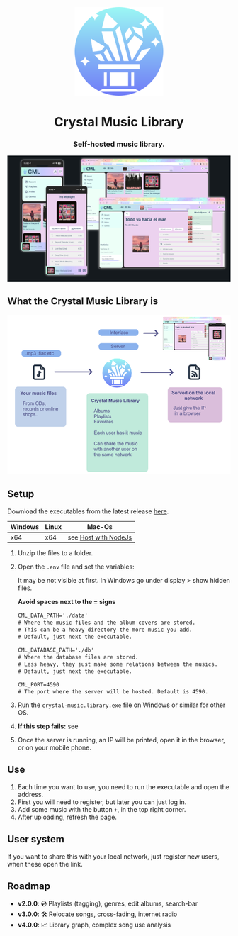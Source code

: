 <p align="center">
    <img src="CrazyMusicLibrary\src\assets\logo.svg"  alt="drawing"  width="200"/>
<p>
<h1 align="center">Crystal Music Library</h3>
<h3 align="center">Self-hosted music library.</h3>


![alt text](./GitBanner_trans.png "The Crystal Music Library is hosted on your laptop, and avaliable in the local network.")

## What the Crystal Music Library is
<p align="center">
<img src="HowTo.png"  alt="drawing"  width="600"/>
</p>

## Setup
Download the executables from the latest release [here](https://github.com/Tamwyn001/CrystalMusicLibrary/releases/latest).

| Windows | Linux | Mac-Os |
|---------|-------|--------|
| x64     | x64   | see [Host with NodeJs](/doc/buildFromSource.md)    |

1. Unzip the files to a folder.
2. Open the ```.env``` file and set the variables:
   
   It may be not visible at first. In Windows go under display > show hidden files.
   
   **Avoid spaces next to the = signs**
    ```env
    CML_DATA_PATH='./data'
    # Where the music files and the album covers are stored.
    # This can be a heavy directory the more music you add.
    # Default, just next the executable.
    ```
    ```env
    CML_DATABASE_PATH='./db'
    # Where the database files are stored. 
    # Less heavy, they just make some relations between the musics.
    # Default, just next the executable.
    ```
    
    ```env
   CML_PORT=4590
    # The port where the server will be hosted. Default is 4590. 
    ```

3. Run the ```crystal-music.library.exe``` file on Windows or similar for other OS.
4. **If this step fails:** see 
5. Once the server is running, an IP will be printed, open it in the browser, or on your mobile phone.


## Use
1. Each time you want to use, you need to run the executable and open the address.
2. First you will need to register, but later you can just log in.
3. Add some music with the button ```+```, in the top right corner.
4. After uploading, refresh the page. 


## User system
If you want to share this with your local network, just register new users, when these open the link.

## Roadmap
- **v2.0.0**: 💿 Playlists (tagging), genres, edit albums, search-bar
- **v3.0.0**: 🛠️ Relocate songs, cross-fading, internet radio
- **v4.0.0**: 📈 Library graph, complex song use analysis
